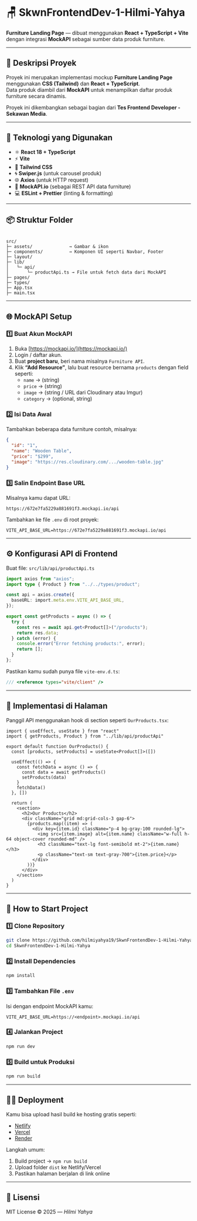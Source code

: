 # 🪑 SkwnFrontendDev-1-Hilmi-Yahya  
**Furniture Landing Page** — dibuat menggunakan **React + TypeScript + Vite** dengan integrasi **MockAPI** sebagai sumber data produk furniture.

---

## 🚀 Deskripsi Proyek
Proyek ini merupakan implementasi mockup **Furniture Landing Page** menggunakan **CSS (Tailwind)** dan **React + TypeScript**.  
Data produk diambil dari **MockAPI** untuk menampilkan daftar produk furniture secara dinamis.

Proyek ini dikembangkan sebagai bagian dari **Tes Frontend Developer - Sekawan Media**.

---

## 🧩 Teknologi yang Digunakan
- ⚛️ **React 18 + TypeScript**
- ⚡ **Vite**
- 🎨 **Tailwind CSS**
- 🌀 **Swiper.js** (untuk carousel produk)
- 🌐 **Axios** (untuk HTTP request)
- 🧱 **MockAPI.io** (sebagai REST API data furniture)
- 💻 **ESLint + Prettier** (linting & formatting)

---

## 📦 Struktur Folder
```

src/
├─ assets/              → Gambar & ikon
├─ components/          → Komponen UI seperti Navbar, Footer
├─ layout/            
├─ lib/
│   └─ api/
│       └─ productApi.ts → File untuk fetch data dari MockAPI
├─ pages/  
├─ types/        
├─ App.tsx
├─ main.tsx

````

---

## 🌐 MockAPI Setup

### 1️⃣ Buat Akun MockAPI
1. Buka [https://mockapi.io/](https://mockapi.io/)
2. Login / daftar akun.
3. Buat **project baru**, beri nama misalnya `Furniture API`.
4. Klik **“Add Resource”**, lalu buat resource bernama `products` dengan field seperti:
   - `name` → (string)
   - `price` → (string)
   - `image` → (string / URL dari Cloudinary atau Imgur)
   - `category` → (optional, string)

### 2️⃣ Isi Data Awal
Tambahkan beberapa data furniture contoh, misalnya:
```json
{
  "id": "1",
  "name": "Wooden Table",
  "price": "$299",
  "image": "https://res.cloudinary.com/.../wooden-table.jpg"
}
````

### 3️⃣ Salin Endpoint Base URL

Misalnya kamu dapat URL:

```
https://672e7fa5229a881691f3.mockapi.io/api
```

Tambahkan ke file `.env` di root proyek:

```
VITE_API_BASE_URL=https://672e7fa5229a881691f3.mockapi.io/api
```

---

## ⚙️ Konfigurasi API di Frontend

Buat file:
`src/lib/api/productApi.ts`

```ts
import axios from "axios";
import type { Product } from "../../types/product"; 

const api = axios.create({
  baseURL: import.meta.env.VITE_API_BASE_URL,
});

export const getProducts = async () => {
  try {
    const res = await api.get<Product[]>("/products");
    return res.data;
  } catch (error) {
    console.error("Error fetching products:", error);
    return [];
  }
};
```

Pastikan kamu sudah punya file `vite-env.d.ts`:

```ts
/// <reference types="vite/client" />
```

---

## 🧠 Implementasi di Halaman

Panggil API menggunakan hook di section seperti `OurProducts.tsx`:

```tsx
import { useEffect, useState } from "react"
import { getProducts, Product } from "../lib/api/productApi"

export default function OurProducts() {
  const [products, setProducts] = useState<Product[]>([])

  useEffect(() => {
    const fetchData = async () => {
      const data = await getProducts()
      setProducts(data)
    }
    fetchData()
  }, [])

  return (
    <section>
      <h2>Our Products</h2>
      <div className="grid md:grid-cols-3 gap-6">
        {products.map((item) => (
          <div key={item.id} className="p-4 bg-gray-100 rounded-lg">
            <img src={item.image} alt={item.name} className="w-full h-64 object-cover rounded-md" />
            <h3 className="text-lg font-semibold mt-2">{item.name}</h3>
            <p className="text-sm text-gray-700">{item.price}</p>
          </div>
        ))}
      </div>
    </section>
  )
}
```

---

## 🧰 How to Start Project

### 1️⃣ Clone Repository

```bash
git clone https://github.com/hilmiyahya19/SkwnFrontendDev-1-Hilmi-Yahya.git
cd SkwnFrontendDev-1-Hilmi-Yahya
```

### 2️⃣ Install Dependencies

```bash
npm install
```

### 3️⃣ Tambahkan File `.env`

Isi dengan endpoint MockAPI kamu:

```
VITE_API_BASE_URL=https://<endpoint>.mockapi.io/api
```

### 4️⃣ Jalankan Project

```bash
npm run dev
```

### 5️⃣ Build untuk Produksi

```bash
npm run build
```

---

## 🧑‍💻 Deployment

Kamu bisa upload hasil build ke hosting gratis seperti:

* [Netlify](https://www.netlify.com/)
* [Vercel](https://vercel.com/)
* [Render](https://render.com/)

Langkah umum:

1. Build project → `npm run build`
2. Upload folder `dist` ke Netlify/Vercel
3. Pastikan halaman berjalan di link online

---

## 📜 Lisensi

MIT License © 2025 — *Hilmi Yahya*
